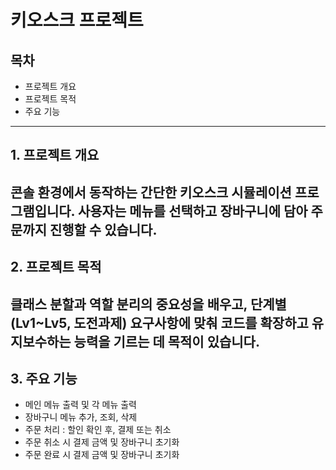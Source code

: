 # 키오스크 프로젝트
## 목차
* 프로젝트 개요
* 프로젝트 목적
* 주요 기능
----
## 1. 프로젝트 개요

콘솔 환경에서 동작하는 간단한 키오스크 시뮬레이션 프로그램입니다. 사용자는 메뉴를 선택하고 장바구니에 담아 주문까지 진행할 수 있습니다.
----
## 2. 프로젝트 목적

클래스 분할과 역할 분리의 중요성을 배우고, 단계별(Lv1~Lv5, 도전과제) 요구사항에 맞춰 코드를 확장하고 유지보수하는 능력을 기르는 데 목적이 있습니다.
----
## 3. 주요 기능
* 메인 메뉴 출력 및 각 메뉴 출력
* 장바구니 메뉴 추가, 조회, 삭제
* 주문 처리 : 할인 확인 후, 결제 또는 취소
* 주문 취소 시 결제 금액 및 장바구니 초기화
* 주문 완료 시 결제 금액 및 장바구니 초기화
